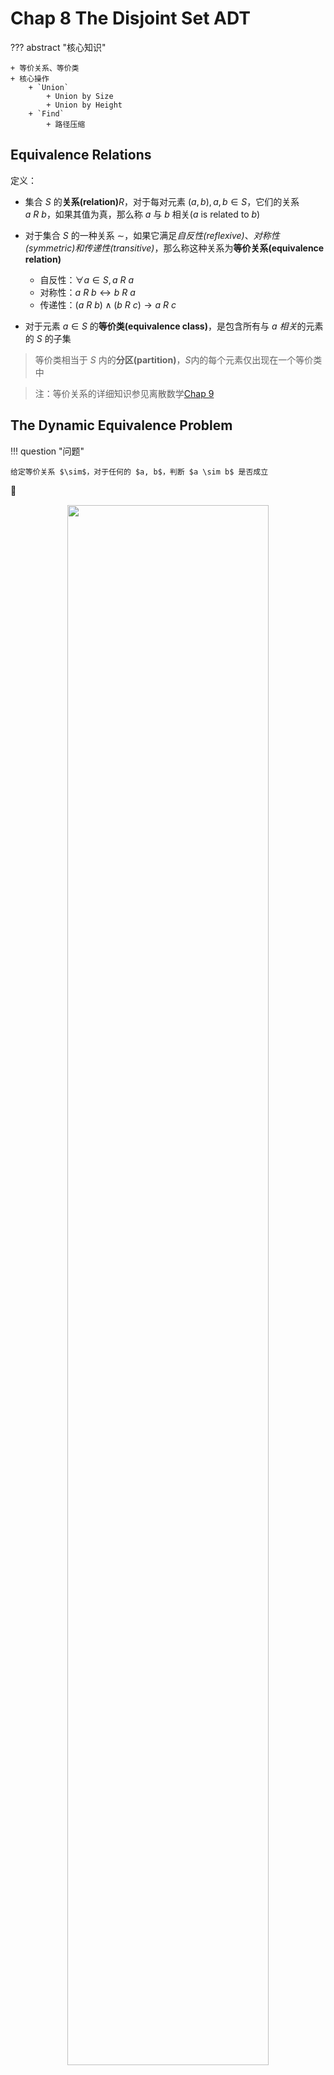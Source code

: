 # Chap 8 The Disjoint Set ADT

??? abstract "核心知识"

	+ 等价关系、等价类
	+ 核心操作
		+ `Union`
			+ Union by Size
			+ Union by Height
		+ `Find`
			+ 路径压缩

## Equivalence Relations

定义：

+ 集合 $S$ 的**关系(relation)**$R$，对于每对元素 $(a ,b), a, b \in S$，它们的关系 $a \ R\ b$，如果其值为真，那么称 $a$ 与 $b$ 相关($a$ is related to $b$)
+ 对于集合 $S$ 的一种关系 $\sim$，如果它满足*自反性(reflexive)*、*对称性(symmetric)*和*传递性(transitive)*，那么称这种关系为**等价关系(equivalence relation)**
	+ 自反性：$\forall a \in S, a\ R\ a$
	+ 对称性：$a\ R\ b \leftrightarrow b\ R\ a$
	+ 传递性：$(a\ R\ b) \wedge (b\ R\ c) \rightarrow a\ R\ c$

+ 对于元素 $a \in S$ 的**等价类(equivalence class)**，是包含所有与 $a$ *相关*的元素的 $S$ 的子集
>等价类相当于 $S$ 内的**分区(partition)**，$S$内的每个元素仅出现在一个等价类中

>注：等价关系的详细知识参见离散数学[Chap 9](https://note.noughtq.top/math/dm/9#equivalence-relations)

## The Dynamic Equivalence Problem

!!! question "问题"

	给定等价关系 $\sim$，对于任何的 $a, b$，判断 $a \sim b$ 是否成立

🌰

<div style="text-align: center; margin-top: 15px;">
<img src="imgs/C8/Quicker_20240410_154916.png" width="80%" style="margin: 0 auto;">
</div>

算法——**并查集(Union/Find, the disjoint set)**，这是一种*动态的(dynamic)*，*在线(on-line)*算法
>**动态**：在算法执行过程中，`Union()` 会随时更新集合

伪代码模版：

``` c
Algorithm: (Union / Find)
{
	// step 1: read the relations in
	initialize N disjoint sets;
	while (read in a~b)
	{
		if (!(Find(a) == Find(b)))
			Union the two sets;
	} // end-while
	// step 2: decide if a~b
	while (read in a and b)
		if (Find(a) == Find(b))
			output(true) ;
		else
			output(false);
}
```
并查集的属性：

+ 集合的**元素(elements)**：$1, 2, 3, \dots, N$
>初始状态：有$N$个集合，每个集合仅有1个元素

+ 对于一组集合 $S_1, S_2, \dots \dots$，如果满足 $S_i \cap S_j = \emptyset(i \ne j)$，称这些集合为**不相交(disjoint)**
>如何在程序中表示这种数据结构？——**树**，并注意“指针”应<u>从孩子节点指向父节点</u>

+ **运算(operations)**
	+ `Union(i, j)`： 用 $S = S_i \cup S_j$ 取代 $S_i$ 和 $S_j$
	+ `Find(i)`：找到包含元素 $i$ 的集合 $S_k$

## Basic Data Structure

``` c
// Declaration
#ifndef _DisjSet_H

typedef int DisjSet[NumSet + 1];
typedef int SetType;
typedef int ElementType;

void Initialize(DisjSet S);
void SetUnion(DisjSet S, SetType Root1, SetType Root2);
SetType Find(ElementType X, DisjSet S);

#endif // _DisjSet_H
```

### Union(i, j)

!!! note "思路"

	令 $S_i$ 为 $S_j$ 的子树（反过来也行），也就是说，我们将其中一棵树的根节点指向另一棵树的根节点

<div style="text-align: center; margin-top: 15px;">
<img src="imgs/C8/Quicker_20240410_164944.png" width="80%" style="margin: 0 auto;">
</div>

!!! note "实现方法"

	=== "方法1——数组+指针:-1:"

		<div style="text-align: center; margin-top: 15px;">
		<img src="imgs/C8/Quicker_20240410_165101.png" width="80%" style="margin: 0 auto;">
		</div>

	=== "方法2——利用**数组的索引**:+1:"

		$$
		S[i] = \begin{cases}\text{the element's parent} &,\ \text{if the element isn't a root} \\ 0 &,\ \text{if the element is a root}\end{cases}
		$$

		>注：索引从 **1** 开始

		???+ example "例子"

			=== "变化前"

				<div style="text-align: center; margin-top: 15px;">
				<img src="imgs/C8/Quicker_20240410_165640.png" width="80%" style="margin: 0 auto;">
				</div>

			=== "变化后"

				<div style="text-align: center; margin-top: 15px;">
				<img src="imgs/C8/Quicker_20240410_165703.png" width="80%" style="margin: 0 auto;">
				</div>

代码实现：

``` c
void Initialize(DisjSet S)
{
	int i;

	for (i = NumSets; i > 0; i--)
		S[i] = 0;
}
```

``` c
void SetUnion(DisSet S, SetType Rt1, SetType Rt2)
{
	S[Rt2] = Rt1;
}
```
时间复杂度：$O(1)$

### Find(i)

!!! note "实现方法"

	=== "方法1:-1:"

		树的节点有一个 `parent` 字段，利用它得到整棵树的根节点（还是不推荐❌）

		<div style="text-align: center; margin-top: 15px;">
		<img src="imgs/C8/Quicker_20240412_152330.png" width="40%" style="margin: 0 auto;">
		</div>

	=== "方法2:+1:"

		代码实现：

		``` c
		SetType Find(ElementType X, DisSet S)
		{
			for (; S[X] > 0; X = S[X]);
			return X;
		}
		```

		（最坏情况）时间复杂度：$O(N)$（与$X$的深度有关，$N$为整个并查集的节点个数）

### Analysis

因为 `union()` 和 `find()` 操作往往是成对出现的，因此要分析该算法的复杂度，需要考虑执行一系列的 `union()` + `find()` 运算

代码实现完整的并查集操作：

``` c
// 使用上述算法实现的并查运算
{
	Initialize S[i] = {i} for i = 1,..., 12;
	for (k = 1; k <= Size; k++) // 对于每一对i~j
		if (Find(i) != Find(j))
			SetUnion(Find(i), Find(j));
}
```

:star:注：记得在调用 `Union()` 函数前，一定要先调用 `Find()` 找到元素所在集合（树）的根节点，因为我们要合并 2 个完整的并查集，而不是 2 个节点。

---
考虑最坏情况：`union(2, 1), find(1); union(3, 2), find(2); ...... union(N, N - 1), find(1);`，这些操作最终使一棵树退化成一个链表，此时时间复杂度为 $\Theta(N^2)$

<div style="text-align: center; margin-top: 15px;">
<img src="imgs/C8/Quicker_20240410_170917.png" width="40%" style="margin: 0 auto;">
</div>

## Smart Union Algorithms

### Union-by-Size

根据**规模(size)**合并树：总是将规模小的树合并到规模大的树上，令 `S[Root] = -size`，初始化为 -1

引理：令树 $T$ 为通过 union-by-size 方法构造出的，且有 $N$ 个节点，则：

$$
\mathrm{height}(T) \le \lfloor \log_2N \rfloor + 1
$$

>证明：利用数学归纳法

因此 `Find()` 的时间复杂度变为 $O(\log N)$

整个算法的时间复杂度：$O(N + M \log N)$（进行 $N$ 次合并操作和 $M$ 次查找操作后）

代码实现：

``` c
void SetUnion(DisjSet S, SetType Root1, SetType Root2)
{
    if (Root1 == Root2)         // 如果是同一棵树，啥都不用做
        return;
    if (S[Root2] < S[Root1])    // 如果 Root2 对应树的规模更大
    {
        S[Root2] += S[Root1];
        S[Root1] = Root2;
    }
    else                        // 如果 Root1 对应树的规模更大
    {
        S[Root1] += S[Root2];
        S[Root2] = Root1;
    }
}
```

### Union-by-Height(rank)

根据**高度(height)**合并树：总是将矮的那棵树合并到高的那棵树上，因此每次 `Union()` 后树的高度最多增加1（当2棵树高度相同时）。令 `S[Root] = -height`，初始化为 -1

代码实现：
``` c
void SetUnion(DisjSet S, SetType Root1, SetType Root2)
{
	if (S[Root2] < S[Root1])
		S[Root1] = Root2;
	else
	{
		if (S[Root1] == S[Root2])
			S[Root1]--;
		S[Root2] = Root1;
	}
}
```



## Path Compression

经过上述改进，`Union` 算法的性能已经不能再提升了，因此我们考虑改进 `Find` 算法。于是我们便用到了**路径压缩(path compression)**的方法——对于从根节点到 $X$ 路径上的每个节点，将它的父节点设为**根节点**

示意图：

<div style="text-align: center; margin-top: 15px;">
<img src="imgs/C8/Quicker_20240421_170311.png" width="40%" style="margin: 0 auto;">
</div>

??? code "代码实现"

	=== "递归版"

		``` c
		// algorithm1--recursion
		SetType Find(ElementType X, DisSet S)
		{
			if (S[X] <= 0)
				return X;
			else
				// 让 X 的父节点为 X 原来父节点的父节点，这样的最终效果是：
				// 从根节点到 X 的路径上，除根节点外的所有节点的父节点均为根节点，实现路径压缩
				return S[X] = Find(S[X], S);
		}
		```

	=== "迭代版"

		``` c
		// algorithm2--iteration
		SetType Find(ElementType X, DisSet S)
		{
			ElementType root, trail, lead;  // trail 表示当前处理的节点，lead 表示下一个要处理的节点
			for (root = X; S[root] > 0; root = S[root]); // find the root
			for (trail = X; trail != root; trail = lead)
			// 将路径上的所有节点的父节点都设为根节点
			{
				lead = S[trail];
				S[trail] = root;
			} // collapsing
			return root
		}
		```

+ 虽然这种算法相较于上一种，查找单个元素的速度变慢（因为多了一次赋值）；但是对于查找整个序列的元素，这个算法的速度更快（因为多出来的赋值**压缩**了整棵树，对于频繁的合并操作显然是有利的）
+ 该方法与 union-by-height 的方法不兼容，因为树的高度发生改变。所以推荐使用 **union-by-size**

## Worst Case for Union-by-Rank and Path Compression

>并查集的实现较为简单，但要分析它的时间复杂度相当困难。下面的内容仅供参考，考试不做要求。

**引理**：令 $T(M, N)$ 为处理混合运算 $M \ge N$ 查找运算和 $N - 1$ 次合并运算的所需最大时间，那么对于正常数 $k_1, k_2$：
$$
k_1M \alpha(M, N) \le T(M, N) \le k_2M \alpha(M, N)
$$
即并查集最坏情况的时间复杂度为：$\Theta(M\alpha (M, N))$

**阿克曼函数(Ackermann's Function)**：$\alpha (M, N)$

$$
A(i, j) =
\begin{cases}
2^j & i = 1 \text{ and } j \ge 1 \\
A(i - 1, 2) & i \ge 2 \text{ and } j = 1 \\
A(i - 1, A(i, j - 1)) & i \ge 2 \text{ and } j \ge 2
\end{cases}
$$


>注：即使$i, j$数字很小，$A(i, j)$结果可能也非常大，比如$A(2, 4) = 2^{65536}$

$\alpha (M, N) = \min\{ i\ge 1 | A(i, \lfloor M / N \rfloor )> \log N\} \le O(\log^* N) \le 4$

其中 $\log^*N$ 是阿克曼函数的*反函数*，代表用于 $N$ 的对数的次数，使其最终结果 $\le 1$。比如上例中$\log^* 2^{65536} = 5$，因为 $\log\log\log\log\log(2^{65536}) = 1$

>参考资料：[阿克曼函数的详细介绍](http://mathworld.wolfram.com/AckermannFunction.html)


## An Application

应用：计算机网络中的文件传输（具体内容见课本 $P_{279}$，也可以看看下面的编程题）

后续章节中会有更好的应用